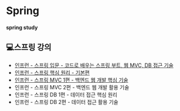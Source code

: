 # Spring
#### spring study
## 💻스프링 강의
* [인프런 - 스프링 입문 - 코드로 배우는 스프링 부트, 웹 MVC, DB 접근 기술](https://github.com/tomy8964/spring/tree/master/project/%EC%8A%A4%ED%94%84%EB%A7%81%20%EC%9E%85%EB%AC%B8)
* [인프런 - 스프링 핵심 원리 - 기본편](https://github.com/tomy8964/spring/tree/master/project/%EC%8A%A4%ED%94%84%EB%A7%81%20%ED%95%B5%EC%8B%AC%20%EC%9B%90%EB%A6%AC%20-%20%EA%B8%B0%EB%B3%B8%ED%8E%B8)
* [인프런 - 스프링 MVC 1편 - 백엔드 웹 개발 핵심 기술](https://github.com/tomy8964/spring/tree/master/project/%EC%8A%A4%ED%94%84%EB%A7%81%20MVC%201%ED%8E%B8%20-%20%EB%B0%B1%EC%97%94%EB%93%9C%20%EC%9B%B9%20%EA%B0%9C%EB%B0%9C%20%ED%95%B5%EC%8B%AC%20%EA%B8%B0%EC%88%A0)
* 인프런 - 스프링 MVC 2편 - 백엔드 웹 개발 활용 기술
* 인프런 - 스프링 DB 1편 - 데이터 접근 핵심 원리
* 인프런 - 스프링 DB 2편 - 데이터 접근 활용 기술
